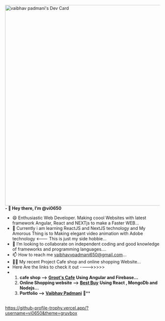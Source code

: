 <a href="https://app.daily.dev/vaibhavpadmani"><img src="https://api.daily.dev/devcards/v2/icX50cWL9N25D5Ox8O3ut.png?type=wide&r=42g" width="652" alt="vaibhav padmani's Dev Card"/></a><br>
**- 👋 Hey there, I’m @vi0650**
- 😄 Enthusiastic Web Developer. Making coool Websites with latest framework Angular, React and NEXTjs to make a Faster WEB...
- 👀 Currently i am learning ReactJS and NextJS technology and My Amorous Thing is to Making elegant video animation with Adobe technology <--- This is just my side hobbie...
- 💞️ I’m looking to collaborate on independent coding and good knowledge of frameworks and programming languages....
- 📫 How to reach me vaibhavvpadmani650@gmail.com...
- 🧑‍💻 My recent Project Cafe shop and online shopping Website...
-    Here Are the links to check it out ---->>>>>
-    1. **cafe shop -->** [**Groot's Cafe**](https://vi-cafe-b963a.web.app/)  **Using Angular and Firebase...**
     2. **Online Shopping website -->** [**Best Buy**](https://best-buy-004-ar7yc3vvt-vi0650.vercel.app/) **Using React , MongoDb and Nodejs...**
     3. **Portfolio -->** [**Vaibhav Padmani**](https://vi0650.github.io/) 🧐**
        
<br>https://github-profile-trophy.vercel.app/?username=vi0650&theme=gruvbox
